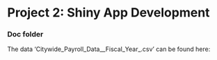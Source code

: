 # Project 2: Shiny App Development

### Doc folder

The data ‘Citywide_Payroll_Data__Fiscal_Year_.csv’ can be found here: 

